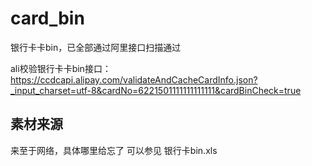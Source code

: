 # card_bin
银行卡卡bin，已全部通过阿里接口扫描通过

ali校验银行卡卡bin接口：
https://ccdcapi.alipay.com/validateAndCacheCardInfo.json?_input_charset=utf-8&cardNo=6221501111111111111&cardBinCheck=true

## 素材来源
来至于网络，具体哪里给忘了
可以参见 银行卡bin.xls
